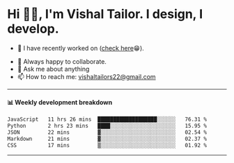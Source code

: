 # Hi 👋🏻, I'm Vishal Tailor. I design, I develop.

- 🔭 I have recently worked on ([check here](https://vishaltailor.com)😁).
<!-- - 🎦 Currently watching: JavaScript: The Hard Parts By Will Sentance. -->
- 👯 Always happy to collaborate.
- 💬 Ask me about anything
- 📫 How to reach me: <a href="mailto:vishaltailors22@gmail.com">vishaltailors22@gmail.com</a>

<hr /> 
<h4>📊 Weekly development breakdown</h4>
<!--START_SECTION:waka-->

```txt
JavaScript   11 hrs 26 mins  ███████████████████░░░░░░   76.31 %
Python       2 hrs 23 mins   ████░░░░░░░░░░░░░░░░░░░░░   15.95 %
JSON         22 mins         ▓░░░░░░░░░░░░░░░░░░░░░░░░   02.54 %
Markdown     21 mins         ▓░░░░░░░░░░░░░░░░░░░░░░░░   02.37 %
CSS          17 mins         ▒░░░░░░░░░░░░░░░░░░░░░░░░   01.92 %
```

<!--END_SECTION:waka-->
<hr /> 

<!-- ![](./profile-3d-contrib/profile-green-animate.svg) -->
